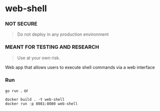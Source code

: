 # web-shell
### NOT SECURE
> Do not deploy in any production environment
### MEANT FOR TESTING AND RESEARCH
> Use at your own risk.

Web app that allows users to execute shell commands via a web interface

### Run
```go run .```
or
```
docker build . -t web-shell
docker run -p 8081:8080 web-shell
```
